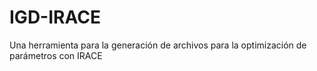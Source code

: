 # IGD-IRACE
Una herramienta para la generación de archivos para la optimización de parámetros con IRACE
